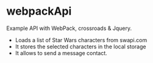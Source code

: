 # webpackApi
Example API with WebPack, crossroads & Jquery. 

* Loads a list of Star Wars characters from swapi.com
* It stores the selected characters in the local storage 
* It allows to send a message contact. 
